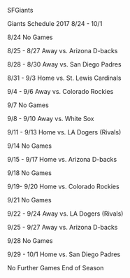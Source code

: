 SFGiants


Giants Schedule 2017 8/24 - 10/1

8/24
No Games

8/25 - 8/27 Away
vs. Arizona D-backs 

8/28 - 8/30 Away
vs. San Diego Padres

8/31 - 9/3 Home
vs. St. Lewis Cardinals

9/4 - 9/6 Away
vs. Colorado Rockies

9/7
No Games

9/8 - 9/10 Away
vs. White Sox

9/11 - 9/13 Home
vs. LA Dogers (Rivals)

9/14
No Games

9/15 - 9/17 Home
vs. Arizona D-backs

9/18
No Games

9/19- 9/20 Home
vs. Colorado Rockies

9/21
No Games

9/22 - 9/24 Away
vs. LA Dogers (Rivals)

9/25 - 9/27 Away
vs. Arizona D-backs

9/28
No Games

9/29 - 10/1 Home
vs. San Diego Padres

No Further Games End of Season